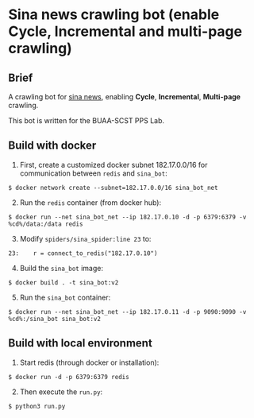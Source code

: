 # Sina news crawling bot (enable Cycle, Incremental and multi-page crawling)

## Brief

A crawling bot for [sina news](https://www.sina.com.cn), enabling **Cycle**, **Incremental**, **Multi-page** crawling. 

This bot is written for the BUAA-SCST PPS Lab.

## Build with docker

1. First, create a customized docker subnet 182.17.0.0/16 for communication between `redis` and `sina_bot`:
```
$ docker network create --subnet=182.17.0.0/16 sina_bot_net 
```

2. Run the `redis` container (from docker hub):

```
$ docker run --net sina_bot_net --ip 182.17.0.10 -d -p 6379:6379 -v %cd%/data:/data redis
```

3. Modify `spiders/sina_spider:line 23` to:

```
23:    r = connect_to_redis("182.17.0.10")
```

4. Build the `sina_bot` image:

```
$ docker build . -t sina_bot:v2
```

5. Run the `sina_bot` container:

```
$ docker run --net sina_bot_net --ip 182.17.0.11 -d -p 9090:9090 -v %cd%:/sina_bot sina_bot:v2
```

## Build with local environment


1. Start redis (through docker or installation):

```
$ docker run -d -p 6379:6379 redis
```

2. Then execute the `run.py`:

```
$ python3 run.py
```
